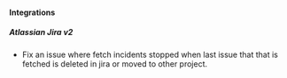 
#### Integrations
##### Atlassian Jira v2
- Fix an issue where fetch incidents stopped when last issue that that is fetched is deleted in jira or moved to other project.
